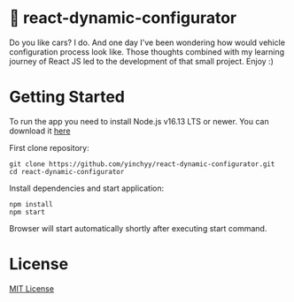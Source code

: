 # 🚗 react-dynamic-configurator

Do you like cars? I do. And one day I've been wondering how
would vehicle configuration process look like. Those thoughts combined with my learning journey of React JS led to the development of that small project. Enjoy :)

# Getting Started
To run the app you need to install Node.js v16.13 LTS or newer. You can download it [here](https://nodejs.org/en/blog/release/v16.13.0/)

First clone repository:
```
git clone https://github.com/yinchyy/react-dynamic-configurator.git
cd react-dynamic-configurator
```
Install dependencies and start application:
```
npm install
npm start
```
Browser will start automatically shortly after executing start command.

# License

[MIT License](LICENSE)